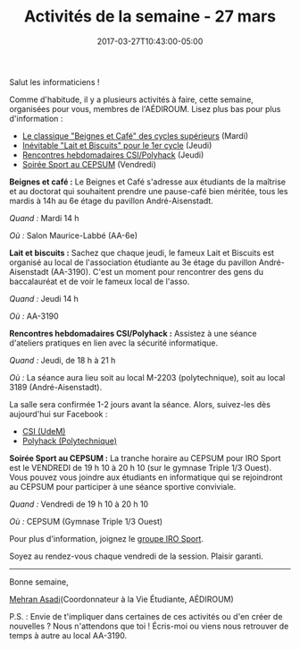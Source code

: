 ﻿---
date: 2017-03-27T10:43:00-05:00
title: Activités de la semaine - 27 mars
draft: false
---

Salut les informaticiens !

Comme d'habitude, il y a plusieurs activités à faire, cette semaine, organisées pour vous, membres de l'AÉDIROUM. Lisez plus bas pour plus d'information :

- [Le classique "Beignes et Café" des cycles supérieurs](#beignes-et-cafe) (Mardi)
- [Inévitable "Lait et Biscuits" pour le 1er cycle](#lait-et-biscuits) (Jeudi)
- [Rencontres hebdomadaires CSI/Polyhack](#csi) (Jeudi)
- [Soirée Sport au CEPSUM](#iro-sport) (Vendredi)

<!--more-->

<a name="beignes-et-cafe"></a>
**Beignes et café :**
Le Beignes et Café s'adresse aux étudiants de la maîtrise et au doctorat qui souhaitent prendre une pause-café bien méritée, tous les mardis à 14h au 6e étage du pavillon André-Aisenstadt.

*Quand :* Mardi 14 h

*Où :* Salon Maurice-Labbé (AA-6e)

<a name="lait-et-biscuits"></a>
**Lait et biscuits :**
Sachez que chaque jeudi, le fameux Lait et Biscuits est organisé au local de l'association étudiante au 3e étage du pavillon André-Aisenstadt (AA-3190).
C'est un moment pour rencontrer des gens du baccalauréat et de voir le fameux local de l'asso.

*Quand :* Jeudi 14 h

*Où :* AA-3190

<a name="csi"></a>
**Rencontres hebdomadaires CSI/Polyhack :**
Assistez à une séance d'ateliers pratiques en lien avec la sécurité informatique.

*Quand :* Jeudi, de 18 h à 21 h

*Où :* La séance aura lieu soit au local M-2203 (polytechnique), soit au local 3189 (André-Aisenstadt).

La salle sera confirmée 1-2 jours avant la séance. Alors, suivez-les dès aujourd'hui sur Facebook :

- [CSI (UdeM)]
- [Polyhack (Polytechnique)]

<a name="iro-sport"></a>
**Soirée Sport au CEPSUM :**
La tranche horaire au CEPSUM pour IRO Sport est le VENDREDI de 19 h 10 à 20 h 10 (sur le gymnase Triple 1/3 Ouest).
Vous pouvez vous joindre aux étudiants en informatique qui se rejoindront au CEPSUM pour participer à une séance sportive conviviale.

*Quand :* Vendredi de 19 h 10 à 20 h 10

*Où :* CEPSUM (Gymnase Triple 1/3 Ouest)

Pour plus d'information, joignez le [groupe IRO Sport].

Soyez au rendez-vous chaque vendredi de la session. Plaisir garanti.

---

Bonne semaine,

[Mehran Asadi](Coordonnateur à la Vie Étudiante, AÉDIROUM)

P.S. : Envie de t'impliquer dans certaines de ces activités ou d'en créer de nouvelles ?
Nous n'attendons que toi ! Écris-moi ou viens nous retrouver de temps à autre au local AA-3190.

  [CSI (UdeM)]: https://fb.com/groups/infosecum
  [Polyhack (Polytechnique)]: https://fb.com/ph4ck
  [groupe IRO Sport]: https://fb.com/groups/718762054920741
  [Mehran Asadi]: mailto:mehranasadi@live.ca
